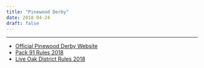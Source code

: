 ```yaml
---
title: "Pinewood Derby"
date: 2018-04-24
draft: false
---
```

---
 * [Official Pinewood Derby Website](http://www.pinewoodderby.org/)
 * [Pack 91 Rules 2018](/files/2018_Pack91_DerbyRules.pdf)
 * [Live Oak District Rules 2018](/files/2018_LiveOakDistrict_DerbyRules.pdf)
